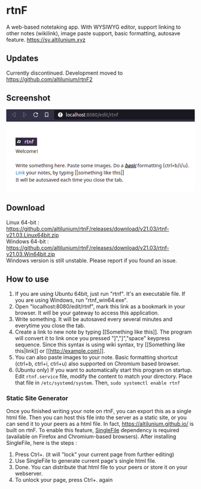 # rtnF
A web-based notetaking app. With WYSIWYG editor, support linking to other notes (wikilink), image paste support, basic formatting, autosave feature. https://sy.altilunium.xyz

## Updates
Currently discontinued. Development moved to https://github.com/altilunium/rtnF2

## Screenshot
![Screenshot2](https://raw.githubusercontent.com/altilunium/rtnF/main/rtnf-screenshot.png)

## Download
Linux 64-bit : https://github.com/altilunium/rtnF/releases/download/v21.03/rtnf-v21.03.Linux64bit.zip \
Windows 64-bit : https://github.com/altilunium/rtnF/releases/download/v21.03/rtnf-v21.03.Win64bit.zip \
Windows version is still unstable. Please report if you found an issue.

## How to use
1. If you are using Ubuntu 64bit, just run "rtnf". It's an executable file. If you are using Windows, run "rtnf_win64.exe". 
2. Open "localhost:8080/edit/rtnf", mark this link as a bookmark in your browser. It will be your gateway to access this application.
3. Write something. It will be autosaved every several minutes and everytime you close the tab. 
4. Create a link to new note by typing \[[Something like this\]]. The program will convert it to link once you pressed "\]","\]","space" keypress sequence. Since this syntax is using wiki syntax, try \[[Something like this|link\]] or \[[http://example.com\]].
5. You can also paste images to your note. Basic formatting shortcut (ctrl+b, ctrl+i, ctrl+u) also supported on Chromium based browser.
6. (Ubuntu only) If you want to automatically start this program on startup. Edit `rtnf.service` file, modify the content to match your directory. Place that file in `/etc/systemd/system`. Then, `sudo systemctl enable rtnf` 


### Static Site Generator
Once you finished writing your note on rtnF, you can export this as a single html file. Then you can host this file into the server as a static site, or you can send it to your peers as a html file. In fact, https://altilunium.github.io/ is built on rtnF. To enable this feature, [SingleFile](https://github.com/gildas-lormeau/SingleFile) dependency is required (available on Firefox and Chromium-based browsers). After installing SingleFile, here is the steps :
1. Press Ctrl+. (it will "lock" your current page from further editing)
2. Use SingleFile to generate current page's single html file.
3. Done. You can distribute that html file to your peers or store it on your webserver.
4. To unlock your page, press Ctrl+. again




